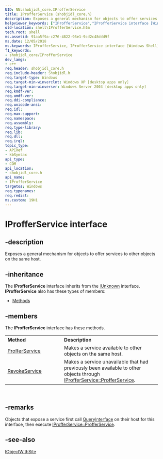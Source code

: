 ```yaml
---
UID: NN:shobjidl_core.IProfferService
title: IProfferService (shobjidl_core.h)
description: Exposes a general mechanism for objects to offer services to other objects on the same host.
helpviewer_keywords: ["IProfferService","IProfferService interface [Windows Shell]","IProfferService interface [Windows Shell]","described","inet_IProfferService","shell.IProfferService","shobjidl_core/IProfferService"]
old-location: shell\IProfferService.htm
tech.root: shell
ms.assetid: 91aa5f9a-c276-4822-93e1-9cd2c48ddd9f
ms.date: 12/05/2018
ms.keywords: IProfferService, IProfferService interface [Windows Shell], IProfferService interface [Windows Shell],described, inet_IProfferService, shell.IProfferService, shobjidl_core/IProfferService
f1_keywords:
- shobjidl_core/IProfferService
dev_langs:
- c++
req.header: shobjidl_core.h
req.include-header: Shobjidl.h
req.target-type: Windows
req.target-min-winverclnt: Windows XP [desktop apps only]
req.target-min-winversvr: Windows Server 2003 [desktop apps only]
req.kmdf-ver: 
req.umdf-ver: 
req.ddi-compliance: 
req.unicode-ansi: 
req.idl: 
req.max-support: 
req.namespace: 
req.assembly: 
req.type-library: 
req.lib: 
req.dll: 
req.irql: 
topic_type:
- APIRef
- kbSyntax
api_type:
- COM
api_location:
- shobjidl_core.h
api_name:
- IProfferService
targetos: Windows
req.typenames: 
req.redist: 
ms.custom: 19H1
---
```


# IProfferService interface


## -description


Exposes a general mechanism for objects to offer services to other objects on the same host.


## -inheritance

The <b xmlns:loc="http://microsoft.com/wdcml/l10n">IProfferService</b> interface inherits from the <a href="https://docs.microsoft.com/windows/desktop/api/unknwn/nn-unknwn-iunknown">IUnknown</a> interface. <b>IProfferService</b> also has these types of members:
<ul>
<li><a href="https://docs.microsoft.com/">Methods</a></li>
</ul>

## -members

The <b>IProfferService</b> interface has these methods.
<table class="members" id="memberListMethods">
<tr>
<th align="left" width="37%">Method</th>
<th align="left" width="63%">Description</th>
</tr>
<tr data="declared;">
<td align="left" width="37%">
<a href="https://docs.microsoft.com/windows/desktop/api/shobjidl_core/nf-shobjidl_core-iprofferservice-profferservice">ProfferService</a>
</td>
<td align="left" width="63%">
Makes a service available to other objects on the same host.

</td>
</tr>
<tr data="declared;">
<td align="left" width="37%">
<a href="https://docs.microsoft.com/windows/desktop/api/shobjidl_core/nf-shobjidl_core-iprofferservice-revokeservice">RevokeService</a>
</td>
<td align="left" width="63%">
Makes a service unavailable that had previously been available to other objects through <a href="https://docs.microsoft.com/windows/desktop/api/shobjidl_core/nf-shobjidl_core-iprofferservice-profferservice">IProfferService::ProfferService</a>.
		

</td>
</tr>
</table> 


## -remarks



Objects that expose a service first call <a href="https://docs.microsoft.com/windows/desktop/api/unknwn/nf-unknwn-iunknown-queryinterface(q)">QueryInterface</a> on their host for this interface, then execute <a href="https://docs.microsoft.com/windows/desktop/api/shobjidl_core/nf-shobjidl_core-iprofferservice-profferservice">IProfferService::ProfferService</a>.
			




## -see-also




<a href="https://docs.microsoft.com/windows/desktop/api/ocidl/nn-ocidl-iobjectwithsite">IObjectWithSite</a>
 

 

